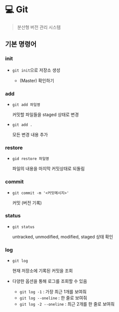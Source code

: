 # 💻 Git 

> 분산형 버전 관리 시스템



## 기본 명령어

### init

- `git init`으로 저장소 생성

  - (Master) 확인하기


### add

- `git add 파일명`

  커밋할 파일들을 staged 상태로 변경

- `git add .`

  모든 변경 내용 추가 

### restore

- `gid restore 파일명`

  파일의 내용을 마지막 커밋상태로 되돌림

### commit 

- `git commit -m '<커밋메시지>'`

  커밋 (버전 기록)

### status

- `git status`

  untracked, unmodified, modified, staged 상태 확인

### log

- `git log`

  현재 저장소에 기록된 커밋을 조회

- 다양한 옵션을 통해 로그를 조회할 수 있음

  - `git log -1` : 가장 최근 1개를 보여줘
  - `git log --oneline` : 한 줄로 보여줘
  - `git log -2 --oneline` : 최근 2개를 한 줄로 보여줘

  
